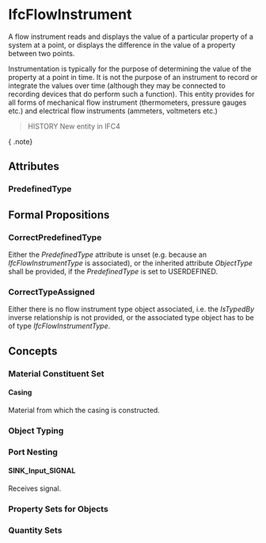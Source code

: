 # IfcFlowInstrument

A flow instrument reads and displays the value of a particular property of a system at a point, or displays the difference in the value of a property between two points.

Instrumentation is typically for the purpose of determining the value of the property at a point in time. It is not the purpose of an instrument to record or integrate the values over time (although they may be connected to recording devices that do perform such a function). This entity provides for all forms of mechanical flow instrument (thermometers, pressure gauges etc.) and electrical flow instruments (ammeters, voltmeters etc.)

> HISTORY  New entity in IFC4

{ .note}
>

## Attributes

### PredefinedType


## Formal Propositions

### CorrectPredefinedType
Either the _PredefinedType_ attribute is unset (e.g. because an _IfcFlowInstrumentType_ is associated), or the inherited attribute _ObjectType_ shall be provided, if the _PredefinedType_ is set to USERDEFINED.

### CorrectTypeAssigned
Either there is no flow instrument type object associated, i.e. the _IsTypedBy_ inverse relationship is not provided, or the associated type object has to be of type _IfcFlowInstrumentType_.

## Concepts

### Material Constituent Set



#### Casing

Material from which the casing is constructed.

### Object Typing



### Port Nesting



#### SINK_Input_SIGNAL

Receives signal.

### Property Sets for Objects



### Quantity Sets



